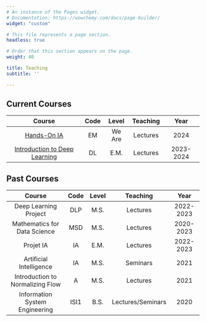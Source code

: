 ```yaml
---
# An instance of the Pages widget.
# Documentation: https://wowchemy.com/docs/page-builder/
widget: "custom"

# This file represents a page section.
headless: true

# Order that this section appears on the page.
weight: 40

title: Teaching
subtitle: ''

---
```


## Current Courses

|Course| Code | Level | Teaching | Year |
|:------:|:---:|:----:|:------:|:----:|
|[Hands-On IA](https://www.lamsade.dauphine.fr/~averine/weare/liens.html)| EM | We Are | Lectures | 2024 |
|[Introduction to Deep Learning](https://www.lamsade.dauphine.fr/~averine/EM_IASD/liens.html)| DL | E.M. | Lectures|2023-2024|



## Past Courses

|Course| Code | Level | Teaching | Year |
|:------:|:---:|:----:|:------:|:----:|
|Deep Learning Project | DLP | M.S. |Lectures|2022-2023|
|Mathematics for Data Science | MSD | M.S. | Lectures |2020-2023|
|Projet IA | IA | E.M. | Lectures | 2022-2023|
|Artificial Intelligence | IA | M.S. |Seminars|2021|
|Introduction to Normalizing Flow | A | M.S. |Lectures|2021|
|Information System Engineering | ISI1 | B.S. | Lectures/Seminars |2020|
